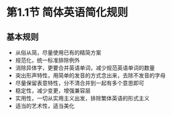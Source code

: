 # 第1.1节 简体英语简化规则

## 基本规则

 - 从俗从简，尽量使用已有的精简方案
 - 规范化，统一标准排除例外
 - 消除异体字，更要合并英语单词，减少规范英语单词的数量
 - 突出形声特性，用简单的发音的方式念出来，去除不发音的字母
 - 尽量保留表意特性，分不清合并到一起有多个意思即可
 - 稳定性，减少变更，增强兼容层
 - 实用性，一切从实用主义出发，排除繁体英语的形式主义
 - 适当的艺术性，适当美化
